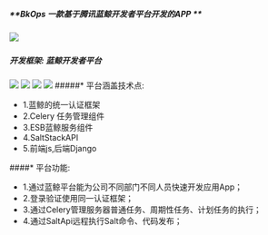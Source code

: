 ##### **BkOps 一款基于腾讯蓝鲸开发者平台开发的APP **
![](https://github.com/guomaoqiu/Blueking_Project_DevopsPlatform/raw/master/screenshots/bkops.png)

##### 
##### 开发框架: 蓝鲸开发者平台
![](https://github.com/guomaoqiu/Blueking_Project_DevopsPlatform/raw/master/screenshots/blueking_dev.jpeg)
![](https://github.com/guomaoqiu/Blueking_Project_DevopsPlatform/raw/master/screenshots/3.jpeg)
![](https://github.com/guomaoqiu/Blueking_Project_DevopsPlatform/raw/master/screenshots/1.jpeg)
![](https://github.com/guomaoqiu/Blueking_Project_DevopsPlatform/raw/master/screenshots/2.jpeg)
#####* 平台涵盖技术点:
* 1.蓝鲸的统一认证框架
* 2.Celery 任务管理组件
* 3.ESB蓝鲸服务组件
* 4.SaltStackAPI
* 5.前端js,后端Django

####* 平台功能:
* 1.通过蓝鲸平台能为公司不同部门不同人员快速开发应用App；
* 2.登录验证使用同一认证框架；
* 3.通过Celery管理服务器普通任务、周期性任务、计划任务的执行；
* 4.通过SaltApi远程执行Salt命令、代码发布；




